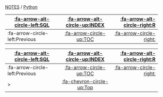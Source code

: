<nav id="top">

[NOTES](../Index.md) / [Python](Index.md)

| [:fa-arrow-alt-circle-left:SQL](../SQL/Index.md) | [:fa-arrow-alt-circle-up:INDEX](../Index.md) | [:fa-arrow-alt-circle-right:R](../R/Index.md) |
| ------------------------------------------------ | :------------------------------------------: | --------------------------------------------: |
| :fa-arrow-circle-left:Previous                   | [:fa-arrow-circle-up:TOC](Index.md)          | [:fa-arrow-circle-right:](.md)                |

</nav>

<nav id="bottom">

| [:fa-arrow-alt-circle-left:SQL](../SQL/Index.md) | [:fa-arrow-alt-circle-up:INDEX](../Index.md) | [:fa-arrow-alt-circle-right:R](../R/Index.md) |
| ------------------------------------------------ | :------------------------------------------: | --------------------------------------------: |
| :fa-arrow-circle-left:Previous                   | [:fa-arrow-circle-up:TOC](Index.md)          | [:fa-arrow-circle-right:](.md)                |
| >                                                | [:fa-chevron-circle-up:Top](#top)            |                                               |

</nav>